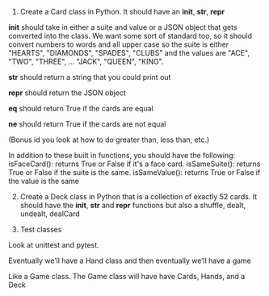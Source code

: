
1. Create a Card class in Python. It should have an __init__, __str__, __repr__

__init__ should take in either a suite and value or a JSON object that gets converted into the class. We want some sort of standard too, so it should convert numbers to words and all upper case so the suite is either "HEARTS", "DIAMONDS", "SPADES", "CLUBS" and the values are "ACE", "TWO", "THREE", ... "JACK", "QUEEN", "KING".

__str__ should return a string that you could print out

__repr__ should return the JSON object

__eq__ should return True if the cards are equal

__ne__ should return True if the cards are not equal

(Bonus id you look at how to do greater than, less than, etc.)

In addition to these built in functions, you should have the following:
isFaceCard(): returns True or False if it's a face card.
isSameSuite(): returns True or False if the suite is the same.
isSameValue(): returns True or False if the value is the same

2. Create a Deck class in Python that is a collection of exactly 52 cards. It should have the __init__, __str__ and __repr__ functions but also a shuffle, dealt, undealt, dealCard

3. Test classes

Look at unittest and pytest.

Eventually we’ll have a Hand class and then eventually we’ll have a game

Like a Game class. The Game class will have have Cards, Hands, and a Deck
